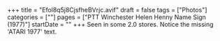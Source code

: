 +++
title = "Efol8q5j8CjsfheBVrjc.avif"
draft = false
tags = ["Photos"]
categories = [""]
pages = ["PTT Winchester Helen Henny Name Sign (1977)"]
startDate = ""
+++
Seen in some 2.0 stores. Notice the missing 'ATARI 1977' text.

